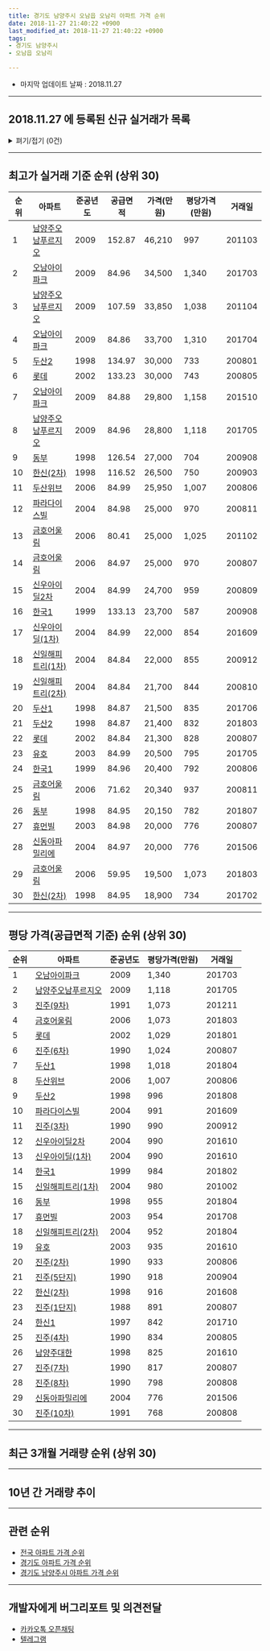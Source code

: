 ```yaml
---
title: 경기도 남양주시 오남읍 오남리 아파트 가격 순위
date: 2018-11-27 21:40:22 +0900
last_modified_at: 2018-11-27 21:40:22 +0900
tags:
- 경기도 남양주시
- 오남읍 오남리

---
```


* 마지막 업데이트 날짜 : 2018.11.27

---

## 2018.11.27 에 등록된 신규 실거래가 목록

<details>
<summary>펴기/접기 (0건)</summary>
<div markdown="1">

|아파트|준공년도|공급면적|가격(만원)|평당가격(만원)|거래일|
|---|---|---|---|---|---|
|없음||||||


</div>
</details>

---

## 최고가 실거래 기준 순위 (상위 30)


|순위|아파트|준공년도|공급면적|가격(만원)|평당가격(만원)|거래일|
|---|---|---|---|---|---|---|
|1|[남양주오남푸르지오](https://search.naver.com/search.naver?query=%EA%B2%BD%EA%B8%B0%EB%8F%84+%EB%82%A8%EC%96%91%EC%A3%BC%EC%8B%9C+%EC%98%A4%EB%82%A8%EC%9D%8D+%EC%98%A4%EB%82%A8%EB%A6%AC+%EB%82%A8%EC%96%91%EC%A3%BC%EC%98%A4%EB%82%A8%ED%91%B8%EB%A5%B4%EC%A7%80%EC%98%A4)|2009|152.87|46,210|997|201103|
|2|[오남아이파크](https://search.naver.com/search.naver?query=%EA%B2%BD%EA%B8%B0%EB%8F%84+%EB%82%A8%EC%96%91%EC%A3%BC%EC%8B%9C+%EC%98%A4%EB%82%A8%EC%9D%8D+%EC%98%A4%EB%82%A8%EB%A6%AC+%EC%98%A4%EB%82%A8%EC%95%84%EC%9D%B4%ED%8C%8C%ED%81%AC)|2009|84.96|34,500|1,340|201703|
|3|[남양주오남푸르지오](https://search.naver.com/search.naver?query=%EA%B2%BD%EA%B8%B0%EB%8F%84+%EB%82%A8%EC%96%91%EC%A3%BC%EC%8B%9C+%EC%98%A4%EB%82%A8%EC%9D%8D+%EC%98%A4%EB%82%A8%EB%A6%AC+%EB%82%A8%EC%96%91%EC%A3%BC%EC%98%A4%EB%82%A8%ED%91%B8%EB%A5%B4%EC%A7%80%EC%98%A4)|2009|107.59|33,850|1,038|201104|
|4|[오남아이파크](https://search.naver.com/search.naver?query=%EA%B2%BD%EA%B8%B0%EB%8F%84+%EB%82%A8%EC%96%91%EC%A3%BC%EC%8B%9C+%EC%98%A4%EB%82%A8%EC%9D%8D+%EC%98%A4%EB%82%A8%EB%A6%AC+%EC%98%A4%EB%82%A8%EC%95%84%EC%9D%B4%ED%8C%8C%ED%81%AC)|2009|84.86|33,700|1,310|201704|
|5|[두산2](https://search.naver.com/search.naver?query=%EA%B2%BD%EA%B8%B0%EB%8F%84+%EB%82%A8%EC%96%91%EC%A3%BC%EC%8B%9C+%EC%98%A4%EB%82%A8%EC%9D%8D+%EC%98%A4%EB%82%A8%EB%A6%AC+%EB%91%90%EC%82%B02)|1998|134.97|30,000|733|200801|
|6|[롯데](https://search.naver.com/search.naver?query=%EA%B2%BD%EA%B8%B0%EB%8F%84+%EB%82%A8%EC%96%91%EC%A3%BC%EC%8B%9C+%EC%98%A4%EB%82%A8%EC%9D%8D+%EC%98%A4%EB%82%A8%EB%A6%AC+%EB%A1%AF%EB%8D%B0)|2002|133.23|30,000|743|200805|
|7|[오남아이파크](https://search.naver.com/search.naver?query=%EA%B2%BD%EA%B8%B0%EB%8F%84+%EB%82%A8%EC%96%91%EC%A3%BC%EC%8B%9C+%EC%98%A4%EB%82%A8%EC%9D%8D+%EC%98%A4%EB%82%A8%EB%A6%AC+%EC%98%A4%EB%82%A8%EC%95%84%EC%9D%B4%ED%8C%8C%ED%81%AC)|2009|84.88|29,800|1,158|201510|
|8|[남양주오남푸르지오](https://search.naver.com/search.naver?query=%EA%B2%BD%EA%B8%B0%EB%8F%84+%EB%82%A8%EC%96%91%EC%A3%BC%EC%8B%9C+%EC%98%A4%EB%82%A8%EC%9D%8D+%EC%98%A4%EB%82%A8%EB%A6%AC+%EB%82%A8%EC%96%91%EC%A3%BC%EC%98%A4%EB%82%A8%ED%91%B8%EB%A5%B4%EC%A7%80%EC%98%A4)|2009|84.96|28,800|1,118|201705|
|9|[동부](https://search.naver.com/search.naver?query=%EA%B2%BD%EA%B8%B0%EB%8F%84+%EB%82%A8%EC%96%91%EC%A3%BC%EC%8B%9C+%EC%98%A4%EB%82%A8%EC%9D%8D+%EC%98%A4%EB%82%A8%EB%A6%AC+%EB%8F%99%EB%B6%80)|1998|126.54|27,000|704|200908|
|10|[한신(2차)](https://search.naver.com/search.naver?query=%EA%B2%BD%EA%B8%B0%EB%8F%84+%EB%82%A8%EC%96%91%EC%A3%BC%EC%8B%9C+%EC%98%A4%EB%82%A8%EC%9D%8D+%EC%98%A4%EB%82%A8%EB%A6%AC+%ED%95%9C%EC%8B%A0%282%EC%B0%A8%29)|1998|116.52|26,500|750|200903|
|11|[두산위브](https://search.naver.com/search.naver?query=%EA%B2%BD%EA%B8%B0%EB%8F%84+%EB%82%A8%EC%96%91%EC%A3%BC%EC%8B%9C+%EC%98%A4%EB%82%A8%EC%9D%8D+%EC%98%A4%EB%82%A8%EB%A6%AC+%EB%91%90%EC%82%B0%EC%9C%84%EB%B8%8C)|2006|84.99|25,950|1,007|200806|
|12|[파라다이스빌](https://search.naver.com/search.naver?query=%EA%B2%BD%EA%B8%B0%EB%8F%84+%EB%82%A8%EC%96%91%EC%A3%BC%EC%8B%9C+%EC%98%A4%EB%82%A8%EC%9D%8D+%EC%98%A4%EB%82%A8%EB%A6%AC+%ED%8C%8C%EB%9D%BC%EB%8B%A4%EC%9D%B4%EC%8A%A4%EB%B9%8C)|2004|84.98|25,000|970|200811|
|13|[금호어울림](https://search.naver.com/search.naver?query=%EA%B2%BD%EA%B8%B0%EB%8F%84+%EB%82%A8%EC%96%91%EC%A3%BC%EC%8B%9C+%EC%98%A4%EB%82%A8%EC%9D%8D+%EC%98%A4%EB%82%A8%EB%A6%AC+%EA%B8%88%ED%98%B8%EC%96%B4%EC%9A%B8%EB%A6%BC)|2006|80.41|25,000|1,025|201102|
|14|[금호어울림](https://search.naver.com/search.naver?query=%EA%B2%BD%EA%B8%B0%EB%8F%84+%EB%82%A8%EC%96%91%EC%A3%BC%EC%8B%9C+%EC%98%A4%EB%82%A8%EC%9D%8D+%EC%98%A4%EB%82%A8%EB%A6%AC+%EA%B8%88%ED%98%B8%EC%96%B4%EC%9A%B8%EB%A6%BC)|2006|84.97|25,000|970|200807|
|15|[신우아이딜2차](https://search.naver.com/search.naver?query=%EA%B2%BD%EA%B8%B0%EB%8F%84+%EB%82%A8%EC%96%91%EC%A3%BC%EC%8B%9C+%EC%98%A4%EB%82%A8%EC%9D%8D+%EC%98%A4%EB%82%A8%EB%A6%AC+%EC%8B%A0%EC%9A%B0%EC%95%84%EC%9D%B4%EB%94%9C2%EC%B0%A8)|2004|84.99|24,700|959|200809|
|16|[한국1](https://search.naver.com/search.naver?query=%EA%B2%BD%EA%B8%B0%EB%8F%84+%EB%82%A8%EC%96%91%EC%A3%BC%EC%8B%9C+%EC%98%A4%EB%82%A8%EC%9D%8D+%EC%98%A4%EB%82%A8%EB%A6%AC+%ED%95%9C%EA%B5%AD1)|1999|133.13|23,700|587|200908|
|17|[신우아이딜(1차)](https://search.naver.com/search.naver?query=%EA%B2%BD%EA%B8%B0%EB%8F%84+%EB%82%A8%EC%96%91%EC%A3%BC%EC%8B%9C+%EC%98%A4%EB%82%A8%EC%9D%8D+%EC%98%A4%EB%82%A8%EB%A6%AC+%EC%8B%A0%EC%9A%B0%EC%95%84%EC%9D%B4%EB%94%9C%281%EC%B0%A8%29)|2004|84.99|22,000|854|201609|
|18|[신일해피트리(1차)](https://search.naver.com/search.naver?query=%EA%B2%BD%EA%B8%B0%EB%8F%84+%EB%82%A8%EC%96%91%EC%A3%BC%EC%8B%9C+%EC%98%A4%EB%82%A8%EC%9D%8D+%EC%98%A4%EB%82%A8%EB%A6%AC+%EC%8B%A0%EC%9D%BC%ED%95%B4%ED%94%BC%ED%8A%B8%EB%A6%AC%281%EC%B0%A8%29)|2004|84.84|22,000|855|200912|
|19|[신일해피트리(2차)](https://search.naver.com/search.naver?query=%EA%B2%BD%EA%B8%B0%EB%8F%84+%EB%82%A8%EC%96%91%EC%A3%BC%EC%8B%9C+%EC%98%A4%EB%82%A8%EC%9D%8D+%EC%98%A4%EB%82%A8%EB%A6%AC+%EC%8B%A0%EC%9D%BC%ED%95%B4%ED%94%BC%ED%8A%B8%EB%A6%AC%282%EC%B0%A8%29)|2004|84.84|21,700|844|200810|
|20|[두산1](https://search.naver.com/search.naver?query=%EA%B2%BD%EA%B8%B0%EB%8F%84+%EB%82%A8%EC%96%91%EC%A3%BC%EC%8B%9C+%EC%98%A4%EB%82%A8%EC%9D%8D+%EC%98%A4%EB%82%A8%EB%A6%AC+%EB%91%90%EC%82%B01)|1998|84.87|21,500|835|201706|
|21|[두산2](https://search.naver.com/search.naver?query=%EA%B2%BD%EA%B8%B0%EB%8F%84+%EB%82%A8%EC%96%91%EC%A3%BC%EC%8B%9C+%EC%98%A4%EB%82%A8%EC%9D%8D+%EC%98%A4%EB%82%A8%EB%A6%AC+%EB%91%90%EC%82%B02)|1998|84.87|21,400|832|201803|
|22|[롯데](https://search.naver.com/search.naver?query=%EA%B2%BD%EA%B8%B0%EB%8F%84+%EB%82%A8%EC%96%91%EC%A3%BC%EC%8B%9C+%EC%98%A4%EB%82%A8%EC%9D%8D+%EC%98%A4%EB%82%A8%EB%A6%AC+%EB%A1%AF%EB%8D%B0)|2002|84.84|21,300|828|200807|
|23|[유호](https://search.naver.com/search.naver?query=%EA%B2%BD%EA%B8%B0%EB%8F%84+%EB%82%A8%EC%96%91%EC%A3%BC%EC%8B%9C+%EC%98%A4%EB%82%A8%EC%9D%8D+%EC%98%A4%EB%82%A8%EB%A6%AC+%EC%9C%A0%ED%98%B8)|2003|84.99|20,500|795|201705|
|24|[한국1](https://search.naver.com/search.naver?query=%EA%B2%BD%EA%B8%B0%EB%8F%84+%EB%82%A8%EC%96%91%EC%A3%BC%EC%8B%9C+%EC%98%A4%EB%82%A8%EC%9D%8D+%EC%98%A4%EB%82%A8%EB%A6%AC+%ED%95%9C%EA%B5%AD1)|1999|84.96|20,400|792|200806|
|25|[금호어울림](https://search.naver.com/search.naver?query=%EA%B2%BD%EA%B8%B0%EB%8F%84+%EB%82%A8%EC%96%91%EC%A3%BC%EC%8B%9C+%EC%98%A4%EB%82%A8%EC%9D%8D+%EC%98%A4%EB%82%A8%EB%A6%AC+%EA%B8%88%ED%98%B8%EC%96%B4%EC%9A%B8%EB%A6%BC)|2006|71.62|20,340|937|200811|
|26|[동부](https://search.naver.com/search.naver?query=%EA%B2%BD%EA%B8%B0%EB%8F%84+%EB%82%A8%EC%96%91%EC%A3%BC%EC%8B%9C+%EC%98%A4%EB%82%A8%EC%9D%8D+%EC%98%A4%EB%82%A8%EB%A6%AC+%EB%8F%99%EB%B6%80)|1998|84.95|20,150|782|201807|
|27|[휴먼빌](https://search.naver.com/search.naver?query=%EA%B2%BD%EA%B8%B0%EB%8F%84+%EB%82%A8%EC%96%91%EC%A3%BC%EC%8B%9C+%EC%98%A4%EB%82%A8%EC%9D%8D+%EC%98%A4%EB%82%A8%EB%A6%AC+%ED%9C%B4%EB%A8%BC%EB%B9%8C)|2003|84.98|20,000|776|200807|
|28|[신동아파밀리에](https://search.naver.com/search.naver?query=%EA%B2%BD%EA%B8%B0%EB%8F%84+%EB%82%A8%EC%96%91%EC%A3%BC%EC%8B%9C+%EC%98%A4%EB%82%A8%EC%9D%8D+%EC%98%A4%EB%82%A8%EB%A6%AC+%EC%8B%A0%EB%8F%99%EC%95%84%ED%8C%8C%EB%B0%80%EB%A6%AC%EC%97%90)|2004|84.97|20,000|776|201506|
|29|[금호어울림](https://search.naver.com/search.naver?query=%EA%B2%BD%EA%B8%B0%EB%8F%84+%EB%82%A8%EC%96%91%EC%A3%BC%EC%8B%9C+%EC%98%A4%EB%82%A8%EC%9D%8D+%EC%98%A4%EB%82%A8%EB%A6%AC+%EA%B8%88%ED%98%B8%EC%96%B4%EC%9A%B8%EB%A6%BC)|2006|59.95|19,500|1,073|201803|
|30|[한신(2차)](https://search.naver.com/search.naver?query=%EA%B2%BD%EA%B8%B0%EB%8F%84+%EB%82%A8%EC%96%91%EC%A3%BC%EC%8B%9C+%EC%98%A4%EB%82%A8%EC%9D%8D+%EC%98%A4%EB%82%A8%EB%A6%AC+%ED%95%9C%EC%8B%A0%282%EC%B0%A8%29)|1998|84.95|18,900|734|201702|


---

## 평당 가격(공급면적 기준) 순위 (상위 30)


|순위|아파트|준공년도|평당가격(만원)|거래일|
|---|---|---|---|---|
|1|[오남아이파크](https://search.naver.com/search.naver?query=%EA%B2%BD%EA%B8%B0%EB%8F%84+%EB%82%A8%EC%96%91%EC%A3%BC%EC%8B%9C+%EC%98%A4%EB%82%A8%EC%9D%8D+%EC%98%A4%EB%82%A8%EB%A6%AC+%EC%98%A4%EB%82%A8%EC%95%84%EC%9D%B4%ED%8C%8C%ED%81%AC)|2009|1,340|201703|
|2|[남양주오남푸르지오](https://search.naver.com/search.naver?query=%EA%B2%BD%EA%B8%B0%EB%8F%84+%EB%82%A8%EC%96%91%EC%A3%BC%EC%8B%9C+%EC%98%A4%EB%82%A8%EC%9D%8D+%EC%98%A4%EB%82%A8%EB%A6%AC+%EB%82%A8%EC%96%91%EC%A3%BC%EC%98%A4%EB%82%A8%ED%91%B8%EB%A5%B4%EC%A7%80%EC%98%A4)|2009|1,118|201705|
|3|[진주(9차)](https://search.naver.com/search.naver?query=%EA%B2%BD%EA%B8%B0%EB%8F%84+%EB%82%A8%EC%96%91%EC%A3%BC%EC%8B%9C+%EC%98%A4%EB%82%A8%EC%9D%8D+%EC%98%A4%EB%82%A8%EB%A6%AC+%EC%A7%84%EC%A3%BC%289%EC%B0%A8%29)|1991|1,073|201211|
|4|[금호어울림](https://search.naver.com/search.naver?query=%EA%B2%BD%EA%B8%B0%EB%8F%84+%EB%82%A8%EC%96%91%EC%A3%BC%EC%8B%9C+%EC%98%A4%EB%82%A8%EC%9D%8D+%EC%98%A4%EB%82%A8%EB%A6%AC+%EA%B8%88%ED%98%B8%EC%96%B4%EC%9A%B8%EB%A6%BC)|2006|1,073|201803|
|5|[롯데](https://search.naver.com/search.naver?query=%EA%B2%BD%EA%B8%B0%EB%8F%84+%EB%82%A8%EC%96%91%EC%A3%BC%EC%8B%9C+%EC%98%A4%EB%82%A8%EC%9D%8D+%EC%98%A4%EB%82%A8%EB%A6%AC+%EB%A1%AF%EB%8D%B0)|2002|1,029|201801|
|6|[진주(6차)](https://search.naver.com/search.naver?query=%EA%B2%BD%EA%B8%B0%EB%8F%84+%EB%82%A8%EC%96%91%EC%A3%BC%EC%8B%9C+%EC%98%A4%EB%82%A8%EC%9D%8D+%EC%98%A4%EB%82%A8%EB%A6%AC+%EC%A7%84%EC%A3%BC%286%EC%B0%A8%29)|1990|1,024|200807|
|7|[두산1](https://search.naver.com/search.naver?query=%EA%B2%BD%EA%B8%B0%EB%8F%84+%EB%82%A8%EC%96%91%EC%A3%BC%EC%8B%9C+%EC%98%A4%EB%82%A8%EC%9D%8D+%EC%98%A4%EB%82%A8%EB%A6%AC+%EB%91%90%EC%82%B01)|1998|1,018|201804|
|8|[두산위브](https://search.naver.com/search.naver?query=%EA%B2%BD%EA%B8%B0%EB%8F%84+%EB%82%A8%EC%96%91%EC%A3%BC%EC%8B%9C+%EC%98%A4%EB%82%A8%EC%9D%8D+%EC%98%A4%EB%82%A8%EB%A6%AC+%EB%91%90%EC%82%B0%EC%9C%84%EB%B8%8C)|2006|1,007|200806|
|9|[두산2](https://search.naver.com/search.naver?query=%EA%B2%BD%EA%B8%B0%EB%8F%84+%EB%82%A8%EC%96%91%EC%A3%BC%EC%8B%9C+%EC%98%A4%EB%82%A8%EC%9D%8D+%EC%98%A4%EB%82%A8%EB%A6%AC+%EB%91%90%EC%82%B02)|1998|996|201808|
|10|[파라다이스빌](https://search.naver.com/search.naver?query=%EA%B2%BD%EA%B8%B0%EB%8F%84+%EB%82%A8%EC%96%91%EC%A3%BC%EC%8B%9C+%EC%98%A4%EB%82%A8%EC%9D%8D+%EC%98%A4%EB%82%A8%EB%A6%AC+%ED%8C%8C%EB%9D%BC%EB%8B%A4%EC%9D%B4%EC%8A%A4%EB%B9%8C)|2004|991|201609|
|11|[진주(3차)](https://search.naver.com/search.naver?query=%EA%B2%BD%EA%B8%B0%EB%8F%84+%EB%82%A8%EC%96%91%EC%A3%BC%EC%8B%9C+%EC%98%A4%EB%82%A8%EC%9D%8D+%EC%98%A4%EB%82%A8%EB%A6%AC+%EC%A7%84%EC%A3%BC%283%EC%B0%A8%29)|1990|990|200912|
|12|[신우아이딜2차](https://search.naver.com/search.naver?query=%EA%B2%BD%EA%B8%B0%EB%8F%84+%EB%82%A8%EC%96%91%EC%A3%BC%EC%8B%9C+%EC%98%A4%EB%82%A8%EC%9D%8D+%EC%98%A4%EB%82%A8%EB%A6%AC+%EC%8B%A0%EC%9A%B0%EC%95%84%EC%9D%B4%EB%94%9C2%EC%B0%A8)|2004|990|201610|
|13|[신우아이딜(1차)](https://search.naver.com/search.naver?query=%EA%B2%BD%EA%B8%B0%EB%8F%84+%EB%82%A8%EC%96%91%EC%A3%BC%EC%8B%9C+%EC%98%A4%EB%82%A8%EC%9D%8D+%EC%98%A4%EB%82%A8%EB%A6%AC+%EC%8B%A0%EC%9A%B0%EC%95%84%EC%9D%B4%EB%94%9C%281%EC%B0%A8%29)|2004|990|201610|
|14|[한국1](https://search.naver.com/search.naver?query=%EA%B2%BD%EA%B8%B0%EB%8F%84+%EB%82%A8%EC%96%91%EC%A3%BC%EC%8B%9C+%EC%98%A4%EB%82%A8%EC%9D%8D+%EC%98%A4%EB%82%A8%EB%A6%AC+%ED%95%9C%EA%B5%AD1)|1999|984|201802|
|15|[신일해피트리(1차)](https://search.naver.com/search.naver?query=%EA%B2%BD%EA%B8%B0%EB%8F%84+%EB%82%A8%EC%96%91%EC%A3%BC%EC%8B%9C+%EC%98%A4%EB%82%A8%EC%9D%8D+%EC%98%A4%EB%82%A8%EB%A6%AC+%EC%8B%A0%EC%9D%BC%ED%95%B4%ED%94%BC%ED%8A%B8%EB%A6%AC%281%EC%B0%A8%29)|2004|980|201002|
|16|[동부](https://search.naver.com/search.naver?query=%EA%B2%BD%EA%B8%B0%EB%8F%84+%EB%82%A8%EC%96%91%EC%A3%BC%EC%8B%9C+%EC%98%A4%EB%82%A8%EC%9D%8D+%EC%98%A4%EB%82%A8%EB%A6%AC+%EB%8F%99%EB%B6%80)|1998|955|201804|
|17|[휴먼빌](https://search.naver.com/search.naver?query=%EA%B2%BD%EA%B8%B0%EB%8F%84+%EB%82%A8%EC%96%91%EC%A3%BC%EC%8B%9C+%EC%98%A4%EB%82%A8%EC%9D%8D+%EC%98%A4%EB%82%A8%EB%A6%AC+%ED%9C%B4%EB%A8%BC%EB%B9%8C)|2003|954|201708|
|18|[신일해피트리(2차)](https://search.naver.com/search.naver?query=%EA%B2%BD%EA%B8%B0%EB%8F%84+%EB%82%A8%EC%96%91%EC%A3%BC%EC%8B%9C+%EC%98%A4%EB%82%A8%EC%9D%8D+%EC%98%A4%EB%82%A8%EB%A6%AC+%EC%8B%A0%EC%9D%BC%ED%95%B4%ED%94%BC%ED%8A%B8%EB%A6%AC%282%EC%B0%A8%29)|2004|952|201804|
|19|[유호](https://search.naver.com/search.naver?query=%EA%B2%BD%EA%B8%B0%EB%8F%84+%EB%82%A8%EC%96%91%EC%A3%BC%EC%8B%9C+%EC%98%A4%EB%82%A8%EC%9D%8D+%EC%98%A4%EB%82%A8%EB%A6%AC+%EC%9C%A0%ED%98%B8)|2003|935|201610|
|20|[진주(2차)](https://search.naver.com/search.naver?query=%EA%B2%BD%EA%B8%B0%EB%8F%84+%EB%82%A8%EC%96%91%EC%A3%BC%EC%8B%9C+%EC%98%A4%EB%82%A8%EC%9D%8D+%EC%98%A4%EB%82%A8%EB%A6%AC+%EC%A7%84%EC%A3%BC%282%EC%B0%A8%29)|1990|933|200806|
|21|[진주(5단지)](https://search.naver.com/search.naver?query=%EA%B2%BD%EA%B8%B0%EB%8F%84+%EB%82%A8%EC%96%91%EC%A3%BC%EC%8B%9C+%EC%98%A4%EB%82%A8%EC%9D%8D+%EC%98%A4%EB%82%A8%EB%A6%AC+%EC%A7%84%EC%A3%BC%285%EB%8B%A8%EC%A7%80%29)|1990|918|200904|
|22|[한신(2차)](https://search.naver.com/search.naver?query=%EA%B2%BD%EA%B8%B0%EB%8F%84+%EB%82%A8%EC%96%91%EC%A3%BC%EC%8B%9C+%EC%98%A4%EB%82%A8%EC%9D%8D+%EC%98%A4%EB%82%A8%EB%A6%AC+%ED%95%9C%EC%8B%A0%282%EC%B0%A8%29)|1998|916|201608|
|23|[진주(1단지)](https://search.naver.com/search.naver?query=%EA%B2%BD%EA%B8%B0%EB%8F%84+%EB%82%A8%EC%96%91%EC%A3%BC%EC%8B%9C+%EC%98%A4%EB%82%A8%EC%9D%8D+%EC%98%A4%EB%82%A8%EB%A6%AC+%EC%A7%84%EC%A3%BC%281%EB%8B%A8%EC%A7%80%29)|1988|891|200807|
|24|[한신1](https://search.naver.com/search.naver?query=%EA%B2%BD%EA%B8%B0%EB%8F%84+%EB%82%A8%EC%96%91%EC%A3%BC%EC%8B%9C+%EC%98%A4%EB%82%A8%EC%9D%8D+%EC%98%A4%EB%82%A8%EB%A6%AC+%ED%95%9C%EC%8B%A01)|1997|842|201710|
|25|[진주(4차)](https://search.naver.com/search.naver?query=%EA%B2%BD%EA%B8%B0%EB%8F%84+%EB%82%A8%EC%96%91%EC%A3%BC%EC%8B%9C+%EC%98%A4%EB%82%A8%EC%9D%8D+%EC%98%A4%EB%82%A8%EB%A6%AC+%EC%A7%84%EC%A3%BC%284%EC%B0%A8%29)|1990|834|200805|
|26|[남양주대한](https://search.naver.com/search.naver?query=%EA%B2%BD%EA%B8%B0%EB%8F%84+%EB%82%A8%EC%96%91%EC%A3%BC%EC%8B%9C+%EC%98%A4%EB%82%A8%EC%9D%8D+%EC%98%A4%EB%82%A8%EB%A6%AC+%EB%82%A8%EC%96%91%EC%A3%BC%EB%8C%80%ED%95%9C)|1998|825|201610|
|27|[진주(7차)](https://search.naver.com/search.naver?query=%EA%B2%BD%EA%B8%B0%EB%8F%84+%EB%82%A8%EC%96%91%EC%A3%BC%EC%8B%9C+%EC%98%A4%EB%82%A8%EC%9D%8D+%EC%98%A4%EB%82%A8%EB%A6%AC+%EC%A7%84%EC%A3%BC%287%EC%B0%A8%29)|1990|817|200807|
|28|[진주(8차)](https://search.naver.com/search.naver?query=%EA%B2%BD%EA%B8%B0%EB%8F%84+%EB%82%A8%EC%96%91%EC%A3%BC%EC%8B%9C+%EC%98%A4%EB%82%A8%EC%9D%8D+%EC%98%A4%EB%82%A8%EB%A6%AC+%EC%A7%84%EC%A3%BC%288%EC%B0%A8%29)|1990|798|200808|
|29|[신동아파밀리에](https://search.naver.com/search.naver?query=%EA%B2%BD%EA%B8%B0%EB%8F%84+%EB%82%A8%EC%96%91%EC%A3%BC%EC%8B%9C+%EC%98%A4%EB%82%A8%EC%9D%8D+%EC%98%A4%EB%82%A8%EB%A6%AC+%EC%8B%A0%EB%8F%99%EC%95%84%ED%8C%8C%EB%B0%80%EB%A6%AC%EC%97%90)|2004|776|201506|
|30|[진주(10차)](https://search.naver.com/search.naver?query=%EA%B2%BD%EA%B8%B0%EB%8F%84+%EB%82%A8%EC%96%91%EC%A3%BC%EC%8B%9C+%EC%98%A4%EB%82%A8%EC%9D%8D+%EC%98%A4%EB%82%A8%EB%A6%AC+%EC%A7%84%EC%A3%BC%2810%EC%B0%A8%29)|1991|768|200808|


---

## 최근 3개월 거래량 순위 (상위 30)


<div style="width:100%;">
    <canvas id="deal_count_ranking" height="390"></canvas>
</div>


<script>
new Chart(document.getElementById("deal_count_ranking"), {
    type: 'horizontalBar',
    data: {
        labels: ['남양주오남푸르지오', '진주(1단지)', '신일해피트리(2차)', '유호', '두산1', '진주(7차)', '진주(4차)', '오남아이파크', '파라다이스빌', '진주(5단지)', '진주(3차)', '한신(2차)', '진주(8차)', '두산위브', '신일해피트리(1차)', '신우아이딜2차', '두산2', '진주(2차)', '진주(10차)', '진주(9차)', '한신1', '금호어울림', '동부', '한국1', '진주(6차)', '성도', '신우아이딜(1차)', '롯데', '남양주대한', '신동아파밀리에'],
        datasets: [{
            label: '실거래 수',
            data: [9, 8, 8, 7, 7, 7, 6, 6, 5, 5, 4, 4, 4, 4, 4, 3, 3, 3, 3, 3, 3, 3, 2, 2, 2, 2, 1, 1, 1, 1],
            borderColor: "rgba(255, 0, 128, 1)",
            backgroundColor: "rgba(255, 0, 128, 0.5)",
            fill: false,
        }]
    },
    options: {
        responsive: true,
        title: {
            display: true,
            text: '최근 3개월 거래량 순위'
        },
        tooltips: {
            mode: 'index',
            intersect: false,
            callbacks: {
                title: function(tooltipItems, data) {
                    return "실거래 수:";
                },
                label: function(tooltipItem, data) {
                    return data.labels[tooltipItem.index] + ": " + tooltipItem.xLabel;
                }
            }
        },
        hover: {
            mode: 'nearest',
            intersect: true
        },
        scales: {
            xAxes: [{
                display: true,
                scaleLabel: {
                    display: true,
                    labelString: '실거래 수'
                },
                ticks: {
                    suggestedMin: 0,
                }
            }],
            yAxes: [{
                display: true,
                ticks: {
                    autoSkip: false,
                    callback: function(value, index, values) {
                        if (value.length > 10)
                            return value.substr(0, 8) + "...";
                        else
                            return value;
                    }
                },
                scaleLabel: {
                    display: false,
                }
            }]
        }
    }
});

</script>


---

## 10년 간 거래량 추이


<div style="width:100%;">
    <canvas id="deal_progress" height="300"></canvas>
</div>

<script>
new Chart(document.getElementById("deal_progress"), {
    type: 'line',
    data: {
        labels: ['200811','200812','200901','200902','200903','200904','200905','200906','200907','200908','200909','200910','200911','200912','201001','201002','201003','201004','201005','201006','201007','201008','201009','201010','201011','201012','201101','201102','201103','201104','201105','201106','201107','201108','201109','201110','201111','201112','201201','201202','201203','201204','201205','201206','201207','201208','201209','201210','201211','201212','201301','201302','201303','201304','201305','201306','201307','201308','201309','201310','201311','201312','201401','201402','201403','201404','201405','201406','201407','201408','201409','201410','201411','201412','201501','201502','201503','201504','201505','201506','201507','201508','201509','201510','201511','201512','201601','201602','201603','201604','201605','201606','201607','201608','201609','201610','201611','201612','201701','201702','201703','201704','201705','201706','201707','201708','201709','201710','201711','201712','201801','201802','201803','201804','201805','201806','201807','201808','201809','201810','201811'],
        datasets: [{
            label: '실거래 수',
            pointRadius: 1,
            data: [29, 33, 24, 50, 68, 78, 88, 76, 64, 121, 100, 66, 37, 41, 39, 36, 53, 41, 45, 33, 52, 48, 86, 93, 48, 39, 66, 77, 93, 79, 54, 68, 60, 89, 66, 59, 46, 37, 40, 53, 80, 50, 39, 36, 47, 36, 63, 61, 64, 36, 17, 37, 68, 59, 61, 46, 41, 56, 74, 81, 58, 48, 66, 81, 83, 72, 44, 69, 69, 98, 131, 102, 63, 64, 94, 99, 183, 144, 95, 123, 114, 82, 77, 112, 50, 50, 58, 47, 91, 84, 64, 79, 99, 108, 116, 104, 66, 47, 32, 57, 72, 61, 67, 90, 65, 58, 52, 40, 40, 42, 43, 40, 72, 47, 45, 59, 53, 50, 56, 53, 12],
            borderColor: "rgba(255, 201, 14, 1)",
            backgroundColor: "rgba(255, 201, 14, 0.5)",
            fill: true,
        }]
    },
    options: {
        responsive: true,
        title: {
            display: true,
            text: '10년간 거래량 추이'
        },
        tooltips: {
            mode: 'index',
            intersect: false,
        },
        hover: {
            mode: 'nearest',
            intersect: true
        },
        scales: {
            xAxes: [{
                display: true,
                scaleLabel: {
                    display: true,
                    labelString: '년/월'
                }
            }],
            yAxes: [{
                display: true,
                ticks: {
                    suggestedMin: 0,
                },
                scaleLabel: {
                    display: true,
                    labelString: '실거래 수'
                }
            }]
        }
    }
});

</script>


---

## 관련 순위

- [전국 아파트 가격 순위](https://inasie.github.io/apt-ranking/전국)
- [경기도 아파트 가격 순위](https://inasie.github.io/apt-ranking/경기도)
- [경기도 남양주시 아파트 가격 순위](https://inasie.github.io/apt-ranking/경기도-남양주시)


---

## 개발자에게 버그리포트 및 의견전달

- [카카오톡 오픈채팅](https://open.kakao.com/o/gLJUAP4)
- [텔레그램](https://t.me/inasie)

